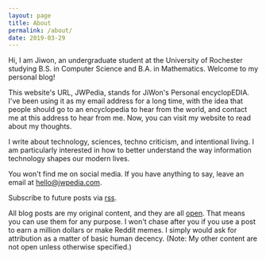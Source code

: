 ```yaml
---
layout: page
title: About
permalink: /about/
date: 2019-03-29
---
```


Hi, I am Jiwon, an undergraduate student at the University of Rochester studying B.S. in Computer Science and B.A. in Mathematics. Welcome to my personal blog!

This website's URL, JWPedia, stands for JiWon's Personal encyclopEDIA. I've been using it as my email address for a long time, with the idea that people should go to an encyclopedia to hear from the world, and contact me at this address to hear from me. Now, you can visit my website to read about my thoughts.

I write about technology, sciences, techno criticism, and intentional living. I am particularly interested in how to better understand the way information technology shapes our modern lives. 

You won't find me on social media. If you have anything to say, leave an email at [hello@jwpedia.com](mailto:hello@jwpedia.com).

Subscribe to future posts via [rss](https://jwpedia.com/feed.xml).

All blog posts are my original content, and they are all [open](/open). That means you can use them for any purpose. I won't chase after you if you use a post to earn a million dollars or make Reddit memes. I simply would ask for attribution as a matter of basic human decency. (Note: My other content are not open unless otherwise specified.)
